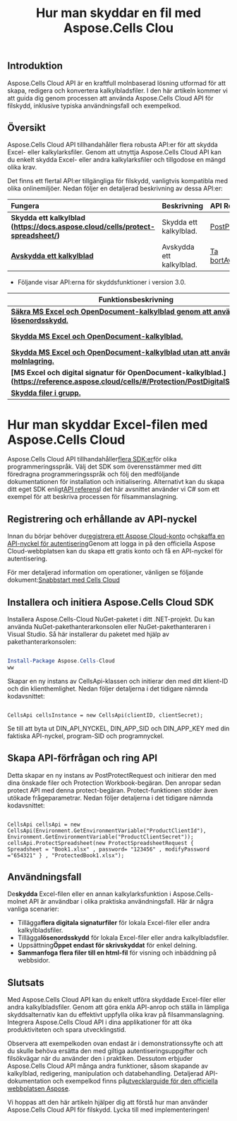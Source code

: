 ﻿---
title: Hur man skyddar en fil med Aspose.Cells Clou
linktitle: Hur man skyddar en Excel-fil
type: docs
url: /sv/how-to-protect-file
description: Hur man skyddar en Excel-fil med Aspose.Cells Cloud
weight: 10
kwords: Excel, Office Moln, REST API, Kalkylblad, PDF, CSV, Json, Markdown, Hur man skyddar filer via Aspose.Cells Moln
---
## Introduktion

Aspose.Cells Cloud API är en kraftfull molnbaserad lösning utformad för att skapa, redigera och konvertera kalkylbladsfiler. I den här artikeln kommer vi att guida dig genom processen att använda Aspose.Cells Cloud API för filskydd, inklusive typiska användningsfall och exempelkod.

## Översikt

Aspose.Cells Cloud API tillhandahåller flera robusta API:er för att skydda Excel- eller kalkylarksfiler. Genom att utnyttja Aspose.Cells Cloud API kan du enkelt skydda Excel- eller andra kalkylarksfiler och tillgodose en mängd olika krav.

Det finns ett flertal API:er tillgängliga för filskydd, vanligtvis kompatibla med olika onlinemiljöer. Nedan följer en detaljerad beskrivning av dessa API:er:

| Fungera| Beskrivning| API Referens|
|:------------------------- |:------------------------- |:------------------------- |
|**Skydda ett kalkylblad (https://docs.aspose.cloud/cells/protect-spreadsheet/)**  | Skydda ett kalkylblad.|[PostProtect](https://reference.aspose.cloud/cells/?urls.primaryName=API+v4#/Protection/ProtectSpreadsheet) |
|**[Avskydda ett kalkylblad](https://docs.aspose.cloud/cells/unprotect-spreadsheet/)**  | Avskydda ett kalkylblad.|[Ta bortAvskydda](https://reference.aspose.cloud/cells/?urls.primaryName=API+v4#/Protection/UnprotectSpreadsheet) |

- Följande visar API:erna för skyddsfunktioner i version 3.0.

| Funktionsbeskrivning| Utvecklingsdokument| API Funktion|
|-----------------|-------------|---------------------------|
|**[Säkra MS Excel och OpenDocument-kalkylblad genom att använda lösenordsskydd.](https://reference.aspose.cloud/cells/#/Protection/PostEncryptWorkbook)** |[Utvecklingsguide](https://docs.aspose.cloud/cells/excel-file-encrypt/) |[PostEncryptWorkbook](https://reference.aspose.cloud/cells/#/Protection/PostEncryptWorkbook) |
|**[Skydda MS Excel och OpenDocument-kalkylblad.](https://reference.aspose.cloud/cells/#/Workbook/PostProtectWorkbook)** |[Utvecklingsguide](https://docs.aspose.cloud/cells/protect-excel-file/) |[PostProtect-arbetsbok](https://apireference.aspose.cloud/cells/#/Workbook/PostProtectWorkbook) |
|**[Skydda MS Excel och OpenDocument-kalkylblad utan att använda molnlagring.](https://reference.aspose.cloud/cells/#/LightCells/PostProtect)** |[Utvecklingsguide](https://docs.aspose.cloud/cells/protect-excel-files/) |[PostProtect](https://apireference.aspose.cloud/cells/#/LightCells/PostProtect) |
|**[MS Excel och digital signatur för OpenDocument-kalkylblad.] (https://reference.aspose.cloud/cells/#/Protection/PostDigitalSignature)** |[Utvecklingsguide](https://docs.aspose.cloud/cells/workbook/digital-signature/) |[Digital Signatur efter](https://reference.aspose.cloud/cells/#/Protection/PostDigitalSignature) |
|**[Skydda filer i grupp.](https://reference.aspose.cloud/cells/#/Batch/PostBatchProtect)** |[Utvecklingsguide](https://docs.aspose.cloud/cells/batch/protect/) |[PostBatchProtect](https://reference.aspose.cloud/cells/#/Batch/PostBatchProtect) |

# Hur man skyddar Excel-filen med Aspose.Cells Cloud

 Aspose.Cells Cloud API tillhandahåller[flera SDK:er](https://github.com/aspose-cells-cloud)för olika programmeringsspråk. Välj det SDK som överensstämmer med ditt föredragna programmeringsspråk och följ den medföljande dokumentationen för installation och initialisering. Alternativt kan du skapa ditt eget SDK enligt[API referens](https://reference.aspose.cloud/cells/?urls.primaryName=API+v4#/Protection/ProtectSpreadsheet)I det här avsnittet använder vi C# som ett exempel för att beskriva processen för filsammanslagning.

## Registrering och erhållande av API-nyckel

 Innan du börjar behöver du[registrera ett Aspose Cloud-konto](https://id.containerize.com/signup) och[skaffa en API-nyckel för autentisering](https://dashboard.aspose.cloud/applications)Genom att logga in på den officiella Aspose Cloud-webbplatsen kan du skapa ett gratis konto och få en API-nyckel för autentisering.

 För mer detaljerad information om operationer, vänligen se följande dokument:[Snabbstart med Cells Cloud](https://docs.aspose.cloud/cells/quickstart/)

## Installera och initiera Aspose.Cells Cloud SDK

Installera Aspose.Cells-Cloud NuGet-paketet i ditt .NET-projekt. Du kan använda NuGet-pakethanterarkonsolen eller NuGet-pakethanteraren i Visual Studio.
Så här installerar du paketet med hjälp av pakethanterarkonsolen:

```Powershell

Install-Package Aspose.Cells-Cloud
ww
```

Skapar en ny instans av CellsApi-klassen och initierar den med ditt klient-ID och din klienthemlighet. Nedan följer detaljerna i det tidigare nämnda kodavsnittet:

```CSharp

CellsApi cellsInstance = new CellsApi(clientID, clientSecret);

```

Se till att byta ut DIN_API_NYCKEL, DIN_APP_SID och DIN_APP_KEY med din faktiska API-nyckel, program-SID och programnyckel.

## Skapa API-förfrågan och ring API

Detta skapar en ny instans av PostProtectRequest och initierar den med dina önskade filer och Protection Workbook-begäran. Den anropar sedan protect API med denna protect-begäran. Protect-funktionen stöder även utökade frågeparametrar. Nedan följer detaljerna i det tidigare nämnda kodavsnittet:

```CSharp

CellsApi cellsApi = new CellsApi(Environment.GetEnvironmentVariable("ProductClientId"), Environment.GetEnvironmentVariable("ProductClientSecret"));
cellsApi.ProtectSpreadsheet(new ProtectSpreadsheetRequest { Spreadsheet = "Book1.xlsx" , password= "123456" , modifyPassword ="654321" } , "ProtectedBook1.xlsx");

```

## Användningsfall

 De**skydda** Excel-filen eller en annan kalkylarksfunktion i Aspose.Cells-molnet API är användbar i olika praktiska användningsfall. Här är några vanliga scenarier:

-  Tillägga**flera digitala signaturfiler** för lokala Excel-filer eller andra kalkylbladsfiler.
-  Tillägga**lösenordsskydd** för lokala Excel-filer eller andra kalkylbladsfiler.
-  Uppsättning**Öppet endast för skrivskyddat** för enkel delning.
- **Sammanfoga flera filer till en html-fil** för visning och inbäddning på webbsidor.

## Slutsats

Med Aspose.Cells Cloud API kan du enkelt utföra skyddade Excel-filer eller andra kalkylbladsfiler. Genom att göra enkla API-anrop och ställa in lämpliga skyddsalternativ kan du effektivt uppfylla olika krav på filsammanslagning. Integrera Aspose.Cells Cloud API i dina applikationer för att öka produktiviteten och spara utvecklingstid.

 Observera att exempelkoden ovan endast är i demonstrationssyfte och att du skulle behöva ersätta den med giltiga autentiseringsuppgifter och filsökvägar när du använder den i praktiken. Dessutom erbjuder Aspose.Cells Cloud API många andra funktioner, såsom skapande av kalkylblad, redigering, manipulation och databehandling. Detaljerad API-dokumentation och exempelkod finns på[utvecklarguide för den officiella webbplatsen Aspose](/developer-guide/).

Vi hoppas att den här artikeln hjälper dig att förstå hur man använder Aspose.Cells Cloud API för filskydd. Lycka till med implementeringen!
